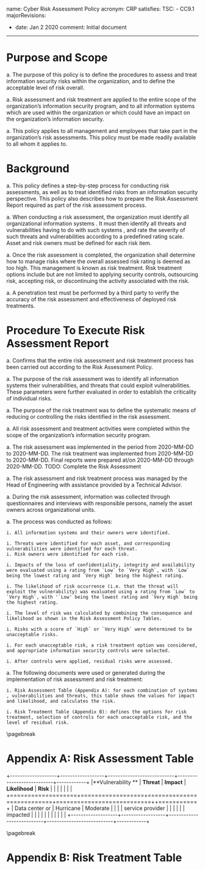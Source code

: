 name: Cyber Risk Assessment Policy
acronym: CRP
satisfies:
  TSC:
    - CC9.1
majorRevisions:
  - date: Jan 2 2020
    comment: Initial document
---

# Purpose and Scope

a. The purpose of this policy is to define the procedures to assess and treat information security risks within the organization, and to define the acceptable level of risk overall.

a. Risk assessment and risk treatment are applied to the entire scope of the organization’s information security program, and to all information systems which are used within the organization or which could have an impact on the organization’s information security.

a. This policy applies to all management and employees that take part in the organization’s risk assessments. This policy must be made readily available to all whom it applies to.

# Background

a. This policy defines a step-by-step process for conducting risk assessments, as well as to treat identified risks from an information security perspective. This policy also describes how to prepare the Risk Assessment Report required as part of the risk assessment process.

a. When conducting a risk assessment, the organization must identify all organizational information systems . It must then identify all threats and vulnerabilities having to do with such systems , and rate the severity of such threats and vulnerabilities according to a predefined rating scale. Asset and risk owners must be defined for each risk item.

a. Once the risk assessment is completed, the organization shall determine how to manage risks where the overall assessed risk rating is deemed as too high. This management is known as risk treatment. Risk treatment options include but are not limited to applying security controls, outsourcing risk, accepting risk, or discontinuing the activity associated with the risk.

a. A penetration test must be performed by a third party to verify the accuracy of the risk assessment and effectiveness of deployed risk treatments.

# Procedure To Execute Risk Assessment Report

a. Confirms that the entire risk assessment and risk treatment process has been carried out according to the Risk Assessment Policy.

a. The purpose of the risk assessment was to identify all information systems  their vulnerabilities, and threats that could exploit vulnerabilities. These parameters were further evaluated in order to establish the criticality of individual risks.

a. The purpose of the risk treatment was to define the systematic means of reducing or controlling the risks identified in the risk assessment.

a. All risk assessment and treatment activities were completed within the scope of the organization’s information security program.

a. The risk assessment was implemented in the period from 2020-MM-DD to 2020-MM-DD. The risk treatment was implemented from 2020-MM-DD to 2020-MM-DD. Final reports were prepared at/on 2020-MM-DD through 2020-MM-DD. TODO: Complete the Risk Assessment

a. The risk assessment and risk treatment process was managed by the Head of Engineering with assistance provided by a Technical Advisor.

a. During the risk assessment, information was collected through questionnaires and interviews with responsible persons, namely the asset owners across organizational units.

a. The process was conducted as follows:

    i. All information systems and their owners were identified.

    i. Threats were identified for each asset, and corresponding vulnerabilities were identified for each threat.
    i. Risk owners were identified for each risk.

    i. Impacts of the loss of confidentiality, integrity and availability were evaluated using a rating from `Low` to `Very High`, with `Low` being the lowest rating and `Very High` being the highest rating.

    i. The likelihood of risk occurrence (i.e. that the threat will exploit the vulnerability) was evaluated using a rating from `Low` to `Very High`, with '`Low' being the lowest rating and `Very High` being the highest rating.

    i. The level of risk was calculated by combining the consequence and likelihood as shown in the Risk Assessment Policy Tables.

    i. Risks with a score of `High` or `Very High` were determined to be unacceptable risks.

    i. For each unacceptable risk, a risk treatment option was considered, and appropriate information security controls were selected.

    i. After controls were applied, residual risks were assessed.

a. The following documents were used or generated during the implementation of risk assessment and risk treatment:

    i. Risk Assessment Table (Appendix A): for each combination of systems , vulnerabilities and threats, this table shows the values for impact and likelihood, and calculates the risk.

    i. Risk Treatment Table (Appendix B): defines the options for risk treatment, selection of controls for each unacceptable risk, and the level of residual risk.

\pagebreak

# Appendix A: Risk Assessment Table

+-------------------+------------------+---------------------------+---------------------------+------------+
|**Vulnerability ** | **Threat**       |  **Impact**               |  **Likelihood**           |  **Risk**  |
|                   |                  |                           |                           |            |
+===================+==================+===========================+===========================++===========+
| Data center or    | Hurricane        | Moderate                  |                           |            |
| service provider  |                  |                           |                           |            |
| impacted          |                  |                           |                           |            |
|                   |                  |                           |                           |            |
+-------------------+------------------+---------------------------+---------------------------+------------+





\pagebreak

# Appendix B: Risk Treatment Table
